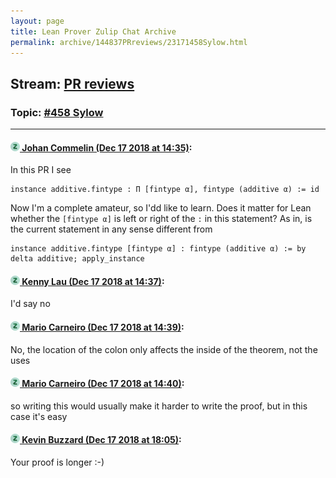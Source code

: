 ```yaml
---
layout: page
title: Lean Prover Zulip Chat Archive 
permalink: archive/144837PRreviews/23171458Sylow.html
---
```


## Stream: [PR reviews](index.html)
### Topic: [#458 Sylow](23171458Sylow.html)

---

#### [![Click to go to Zulip](../../assets/img/zulip2.png) Johan Commelin (Dec 17 2018 at 14:35)](https://leanprover.zulipchat.com/#narrow/stream/144837-PR%20reviews/topic/%23458%20Sylow/near/152026993):
In this PR I see
```lean
instance additive.fintype : Π [fintype α], fintype (additive α) := id
```
Now I'm a complete amateur, so I'dd like to learn. Does it matter for Lean whether the `[fintype α]` is left or right of the `:` in this statement?
As in, is the current statement in any sense different from
```lean
instance additive.fintype [fintype α] : fintype (additive α) := by delta additive; apply_instance
```

#### [![Click to go to Zulip](../../assets/img/zulip2.png) Kenny Lau (Dec 17 2018 at 14:37)](https://leanprover.zulipchat.com/#narrow/stream/144837-PR%20reviews/topic/%23458%20Sylow/near/152027134):
I'd say no

#### [![Click to go to Zulip](../../assets/img/zulip2.png) Mario Carneiro (Dec 17 2018 at 14:39)](https://leanprover.zulipchat.com/#narrow/stream/144837-PR%20reviews/topic/%23458%20Sylow/near/152027303):
No, the location of the colon only affects the inside of the theorem, not the uses

#### [![Click to go to Zulip](../../assets/img/zulip2.png) Mario Carneiro (Dec 17 2018 at 14:40)](https://leanprover.zulipchat.com/#narrow/stream/144837-PR%20reviews/topic/%23458%20Sylow/near/152027378):
so writing this would usually make it harder to write the proof, but in this case it's easy

#### [![Click to go to Zulip](../../assets/img/zulip2.png) Kevin Buzzard (Dec 17 2018 at 18:05)](https://leanprover.zulipchat.com/#narrow/stream/144837-PR%20reviews/topic/%23458%20Sylow/near/152042919):
Your proof is longer :-)

